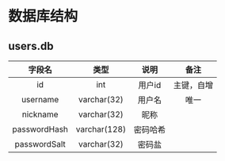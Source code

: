 # 数据库结构

## users.db
| 字段名 | 类型 | 说明 |	备注 |
| :---: | :---: | :---: | :---: |
| id | int | 用户id | 主键，自增 |
| username | varchar(32) | 用户名 | 唯一 |
| nickname | varchar(32) | 昵称 |  |
| passwordHash | varchar(128) | 密码哈希 |  |
| passwordSalt | varchar(32) | 密码盐 |  |